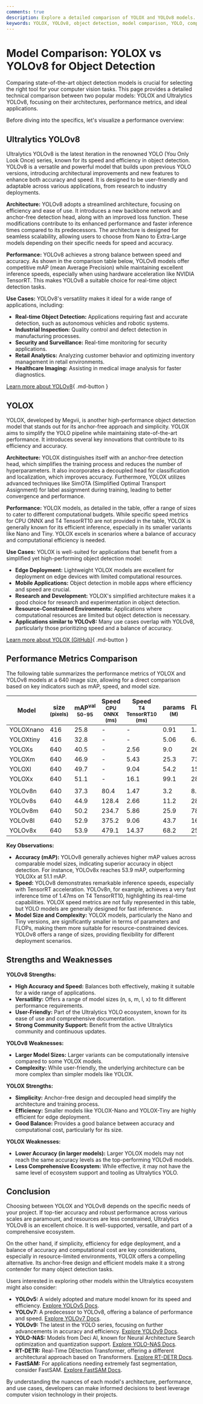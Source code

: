 ```yaml
---
comments: true
description: Explore a detailed comparison of YOLOX and YOLOv8 models. Learn differences in architecture, performance, and applications for diverse computer vision tasks.
keywords: YOLOX, YOLOv8, object detection, model comparison, YOLO, computer vision, AI, machine learning, Ultralytics, YOLO models, performance metrics
---
```


# Model Comparison: YOLOX vs YOLOv8 for Object Detection

Comparing state-of-the-art object detection models is crucial for selecting the right tool for your computer vision tasks. This page provides a detailed technical comparison between two popular models: YOLOX and Ultralytics YOLOv8, focusing on their architectures, performance metrics, and ideal applications.

Before diving into the specifics, let's visualize a performance overview:

<script async src="https://cdn.jsdelivr.net/npm/chart.js@3.9.1/dist/chart.min.js"></script>
<script defer src="../../javascript/benchmark.js"></script>

<canvas id="modelComparisonChart" width="1024" height="400" active-models='["YOLOX", "YOLOv8"]'></canvas>

## Ultralytics YOLOv8

Ultralytics YOLOv8 is the latest iteration in the renowned YOLO (You Only Look Once) series, known for its speed and efficiency in object detection. YOLOv8 is a versatile and powerful model that builds upon previous YOLO versions, introducing architectural improvements and new features to enhance both accuracy and speed. It is designed to be user-friendly and adaptable across various applications, from research to industry deployments.

**Architecture:** YOLOv8 adopts a streamlined architecture, focusing on efficiency and ease of use. It introduces a new backbone network and anchor-free detection head, along with an improved loss function. These modifications contribute to its enhanced performance and faster inference times compared to its predecessors. The architecture is designed for seamless scalability, allowing users to choose from Nano to Extra-Large models depending on their specific needs for speed and accuracy.

**Performance:** YOLOv8 achieves a strong balance between speed and accuracy. As shown in the comparison table below, YOLOv8 models offer competitive mAP (mean Average Precision) while maintaining excellent inference speeds, especially when using hardware acceleration like NVIDIA TensorRT. This makes YOLOv8 a suitable choice for real-time object detection tasks.

**Use Cases:** YOLOv8's versatility makes it ideal for a wide range of applications, including:

- **Real-time Object Detection:** Applications requiring fast and accurate detection, such as autonomous vehicles and robotic systems.
- **Industrial Inspection:** Quality control and defect detection in manufacturing processes.
- **Security and Surveillance:** Real-time monitoring for security applications.
- **Retail Analytics:** Analyzing customer behavior and optimizing inventory management in retail environments.
- **Healthcare Imaging:** Assisting in medical image analysis for faster diagnostics.

[Learn more about YOLOv8](https://docs.ultralytics.com/models/yolov8/){ .md-button }

## YOLOX

YOLOX, developed by Megvii, is another high-performance object detection model that stands out for its anchor-free approach and simplicity. YOLOX aims to simplify the YOLO pipeline while maintaining state-of-the-art performance. It introduces several key innovations that contribute to its efficiency and accuracy.

**Architecture:** YOLOX distinguishes itself with an anchor-free detection head, which simplifies the training process and reduces the number of hyperparameters. It also incorporates a decoupled head for classification and localization, which improves accuracy. Furthermore, YOLOX utilizes advanced techniques like SimOTA (Simplified Optimal Transport Assignment) for label assignment during training, leading to better convergence and performance.

**Performance:** YOLOX models, as detailed in the table, offer a range of sizes to cater to different computational budgets. While specific speed metrics for CPU ONNX and T4 TensorRT10 are not provided in the table, YOLOX is generally known for its efficient inference, especially in its smaller variants like Nano and Tiny. YOLOX excels in scenarios where a balance of accuracy and computational efficiency is needed.

**Use Cases:** YOLOX is well-suited for applications that benefit from a simplified yet high-performing object detection model:

- **Edge Deployment:** Lightweight YOLOX models are excellent for deployment on edge devices with limited computational resources.
- **Mobile Applications:** Object detection in mobile apps where efficiency and speed are crucial.
- **Research and Development:** YOLOX's simplified architecture makes it a good choice for research and experimentation in object detection.
- **Resource-Constrained Environments:** Applications where computational resources are limited but object detection is necessary.
- **Applications similar to YOLOv8:** Many use cases overlap with YOLOv8, particularly those prioritizing speed and a balance of accuracy.

[Learn more about YOLOX (GitHub)](https://github.com/Megvii-BaseDetection/YOLOX){ .md-button }

## Performance Metrics Comparison

The following table summarizes the performance metrics of YOLOX and YOLOv8 models at a 640 image size, allowing for a direct comparison based on key indicators such as mAP, speed, and model size.

| Model     | size<br><sup>(pixels) | mAP<sup>val<br>50-95 | Speed<br><sup>CPU ONNX<br>(ms) | Speed<br><sup>T4 TensorRT10<br>(ms) | params<br><sup>(M) | FLOPs<br><sup>(B) |
| --------- | --------------------- | -------------------- | ------------------------------ | ----------------------------------- | ------------------ | ----------------- |
| YOLOXnano | 416                   | 25.8                 | -                              | -                                   | 0.91               | 1.08              |
| YOLOXtiny | 416                   | 32.8                 | -                              | -                                   | 5.06               | 6.45              |
| YOLOXs    | 640                   | 40.5                 | -                              | 2.56                                | 9.0                | 26.8              |
| YOLOXm    | 640                   | 46.9                 | -                              | 5.43                                | 25.3               | 73.8              |
| YOLOXl    | 640                   | 49.7                 | -                              | 9.04                                | 54.2               | 155.6             |
| YOLOXx    | 640                   | 51.1                 | -                              | 16.1                                | 99.1               | 281.9             |
|           |                       |                      |                                |                                     |                    |                   |
| YOLOv8n   | 640                   | 37.3                 | 80.4                           | 1.47                                | 3.2                | 8.7               |
| YOLOv8s   | 640                   | 44.9                 | 128.4                          | 2.66                                | 11.2               | 28.6              |
| YOLOv8m   | 640                   | 50.2                 | 234.7                          | 5.86                                | 25.9               | 78.9              |
| YOLOv8l   | 640                   | 52.9                 | 375.2                          | 9.06                                | 43.7               | 165.2             |
| YOLOv8x   | 640                   | 53.9                 | 479.1                          | 14.37                               | 68.2               | 257.8             |

**Key Observations:**

- **Accuracy (mAP):** YOLOv8 generally achieves higher mAP values across comparable model sizes, indicating superior accuracy in object detection. For instance, YOLOv8x reaches 53.9 mAP, outperforming YOLOXx at 51.1 mAP.
- **Speed:** YOLOv8 demonstrates remarkable inference speeds, especially with TensorRT acceleration. YOLOv8n, for example, achieves a very fast inference time of 1.47ms on T4 TensorRT10, highlighting its real-time capabilities. YOLOX speed metrics are not fully represented in this table, but YOLO models are generally designed for fast inference.
- **Model Size and Complexity:** YOLOX models, particularly the Nano and Tiny versions, are significantly smaller in terms of parameters and FLOPs, making them more suitable for resource-constrained devices. YOLOv8 offers a range of sizes, providing flexibility for different deployment scenarios.

## Strengths and Weaknesses

**YOLOv8 Strengths:**

- **High Accuracy and Speed:** Balances both effectively, making it suitable for a wide range of applications.
- **Versatility:** Offers a range of model sizes (n, s, m, l, x) to fit different performance requirements.
- **User-Friendly:** Part of the Ultralytics YOLO ecosystem, known for its ease of use and comprehensive documentation.
- **Strong Community Support:** Benefit from the active Ultralytics community and continuous updates.

**YOLOv8 Weaknesses:**

- **Larger Model Sizes:** Larger variants can be computationally intensive compared to some YOLOX models.
- **Complexity:** While user-friendly, the underlying architecture can be more complex than simpler models like YOLOX.

**YOLOX Strengths:**

- **Simplicity:** Anchor-free design and decoupled head simplify the architecture and training process.
- **Efficiency:** Smaller models like YOLOX-Nano and YOLOX-Tiny are highly efficient for edge deployment.
- **Good Balance:** Provides a good balance between accuracy and computational cost, particularly for its size.

**YOLOX Weaknesses:**

- **Lower Accuracy (in larger models):** Larger YOLOX models may not reach the same accuracy levels as the top-performing YOLOv8 models.
- **Less Comprehensive Ecosystem:** While effective, it may not have the same level of ecosystem support and tooling as Ultralytics YOLO.

## Conclusion

Choosing between YOLOX and YOLOv8 depends on the specific needs of your project. If top-tier accuracy and robust performance across various scales are paramount, and resources are less constrained, Ultralytics YOLOv8 is an excellent choice. It is well-supported, versatile, and part of a comprehensive ecosystem.

On the other hand, if simplicity, efficiency for edge deployment, and a balance of accuracy and computational cost are key considerations, especially in resource-limited environments, YOLOX offers a compelling alternative. Its anchor-free design and efficient models make it a strong contender for many object detection tasks.

Users interested in exploring other models within the Ultralytics ecosystem might also consider:

- **YOLOv5:** A widely adopted and mature model known for its speed and efficiency. [Explore YOLOv5 Docs](https://docs.ultralytics.com/models/yolov5/).
- **YOLOv7:** A predecessor to YOLOv8, offering a balance of performance and speed. [Explore YOLOv7 Docs](https://docs.ultralytics.com/models/yolov7/).
- **YOLOv9:** The latest in the YOLO series, focusing on further advancements in accuracy and efficiency. [Explore YOLOv9 Docs](https://docs.ultralytics.com/models/yolov9/).
- **YOLO-NAS:** Models from Deci AI, known for Neural Architecture Search optimization and quantization support. [Explore YOLO-NAS Docs](https://docs.ultralytics.com/models/yolo-nas/).
- **RT-DETR:** Real-Time DEtection Transformer, offering a different architectural approach based on Transformers. [Explore RT-DETR Docs](https://docs.ultralytics.com/models/rtdetr/).
- **FastSAM:** For applications needing extremely fast segmentation, consider FastSAM. [Explore FastSAM Docs](https://docs.ultralytics.com/models/fast-sam/).

By understanding the nuances of each model's architecture, performance, and use cases, developers can make informed decisions to best leverage computer vision technology in their projects.
